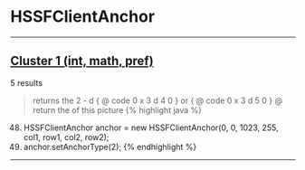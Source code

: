 # HSSFClientAnchor

***

## [Cluster 1 (int, math, pref)](./1)
5 results
> returns the 2 - d { @ code 0 x 3 d 4 0 } or { @ code 0 x 3 d 5 0 } @ return the of this picture 
{% highlight java %}
48. HSSFClientAnchor anchor = new HSSFClientAnchor(0, 0, 1023, 255, col1, row1, col2, row2);
49. anchor.setAnchorType(2);
{% endhighlight %}

***


